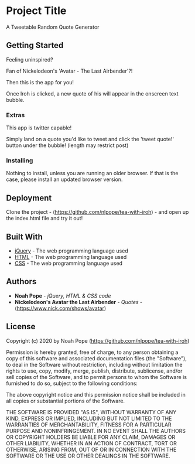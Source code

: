 # Project Title

A Tweetable Random Quote Generator

## Getting Started

Feeling uninspired?

Fan of Nickelodeon's 'Avatar - The Last Airbender'?!

Then this is the app for you!

Once Iroh is clicked, a new quote of his will appear in the onscreen text bubble.  

### Extras

This app is twitter capable!

Simply land on a quote you'd like to tweet and click the 'tweet quote!' button under the bubble! (length may restrict post)

### Installing

Nothing to install, unless you are running an older browser.  If that is the case, please install an updated browser version.

## Deployment

Clone the project - (https://github.com/nlpope/tea-with-iroh) -  and open up the index.html file and try it out!

## Built With

* [jQuery](https://developer.mozilla.org/en-US/docs/Glossary/jQuery) - The web programming language used
* [HTML](https://developer.mozilla.org/en-US/docs/Web/HTML) - The web programming language used
* [CSS](https://developer.mozilla.org/en-US/docs/Web/CSS) - The web programming language used

## Authors

* **Noah Pope** - *jQuery, HTML & CSS code*
* **Nickelodeon's Avatar the Last Airbender** - *Quotes* - (https://www.nick.com/shows/avatar)

## License

Copyright (c) 2020 by Noah Pope (https://github.com/nlpope/tea-with-iroh)

Permission is hereby granted, free of charge, to any person obtaining a copy of this software and associated documentation files (the "Software"), to deal in the Software without restriction, including without limitation the rights to use, copy, modify, merge, publish, distribute, sublicense, and/or sell copies of the Software, and to permit persons to whom the Software is furnished to do so, subject to the following conditions:

The above copyright notice and this permission notice shall be included in all copies or substantial portions of the Software.

THE SOFTWARE IS PROVIDED "AS IS", WITHOUT WARRANTY OF ANY KIND, EXPRESS OR IMPLIED, INCLUDING BUT NOT LIMITED TO THE WARRANTIES OF MERCHANTABILITY, FITNESS FOR A PARTICULAR PURPOSE AND NONINFRINGEMENT. IN NO EVENT SHALL THE AUTHORS OR COPYRIGHT HOLDERS BE LIABLE FOR ANY CLAIM, DAMAGES OR OTHER LIABILITY, WHETHER IN AN ACTION OF CONTRACT, TORT OR OTHERWISE, ARISING FROM, OUT OF OR IN CONNECTION WITH THE SOFTWARE OR THE USE OR OTHER DEALINGS IN THE SOFTWARE.
